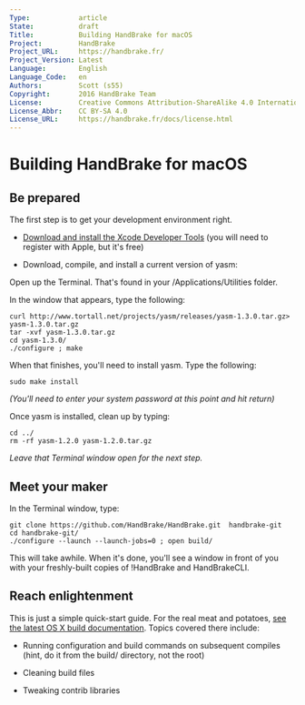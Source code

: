 ```yaml
---
Type:            article
State:           draft
Title:           Building HandBrake for macOS
Project:         HandBrake
Project_URL:     https://handbrake.fr/
Project_Version: Latest
Language:        English
Language_Code:   en
Authors:         Scott (s55)
Copyright:       2016 HandBrake Team
License:         Creative Commons Attribution-ShareAlike 4.0 International
License_Abbr:    CC BY-SA 4.0
License_URL:     https://handbrake.fr/docs/license.html
---
```


Building HandBrake for macOS
==========================================

## Be prepared 

The first step is to get your development environment right.

 * [Download and install the Xcode Developer Tools](http://developer.apple.com/mac/) (you will need to register with Apple, but it's free)

 * Download, compile, and install a current version of yasm:

Open up the Terminal. That's found in your /Applications/Utilities folder. 

In the window that appears, type the following:

	curl http://www.tortall.net/projects/yasm/releases/yasm-1.3.0.tar.gz> yasm-1.3.0.tar.gz
	tar -xvf yasm-1.3.0.tar.gz
	cd yasm-1.3.0/
	./configure ; make


When that finishes, you'll need to install yasm. Type the following:
	
	sudo make install

*(You'll need to enter your system password at this point and hit return)*

Once yasm is installed, clean up by typing:

	cd ../
	rm -rf yasm-1.2.0 yasm-1.2.0.tar.gz 


*Leave that Terminal window open for the next step.*

## Meet your maker 

In the Terminal window, type:

	git clone https://github.com/HandBrake/HandBrake.git  handbrake-git
	cd handbrake-git/
	./configure --launch --launch-jobs=0 ; open build/


This will take awhile. When it's done, you'll see a window in front of you with your freshly-built copies of !HandBrake and HandBrakeCLI.

## Reach enlightenment 

This is just a simple quick-start guide. For the real meat and potatoes, [see the latest OS X build documentation](https://github.com/HandBrake/HandBrake/blob/master/doc/BUILD-Mac). Topics covered there include:

 * Running configuration and build commands on subsequent compiles (hint, do it from the build/ directory, not the root)

 * Cleaning build files
 
 * Tweaking contrib libraries
 

